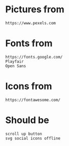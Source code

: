 # Pictures from
    https://www.pexels.com

# Fonts from
    https://fonts.google.com/
    Playfair
    Open Sans

# Icons from
    https://fontawesome.com/

# Should be
    scroll up button
    svg social icons offline
    

